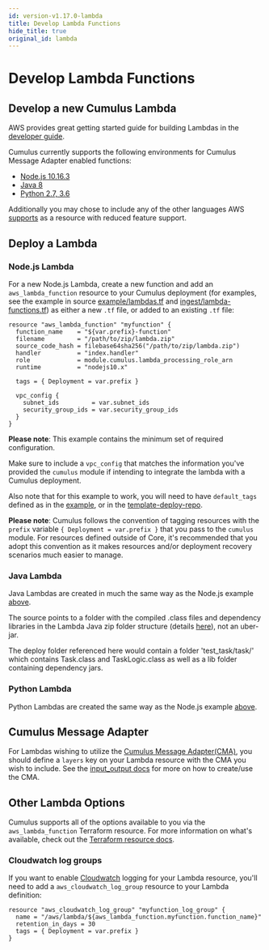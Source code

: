 ```yaml
---
id: version-v1.17.0-lambda
title: Develop Lambda Functions
hide_title: true
original_id: lambda
---
```


# Develop Lambda Functions

## Develop a new Cumulus Lambda

AWS provides great getting started guide for building Lambdas in the [developer guide](https://docs.aws.amazon.com/lambda/latest/dg/getting-started.html).

Cumulus currently supports the following environments for Cumulus Message Adapter enabled functions:

* [Node.js 10.16.3](https://docs.aws.amazon.com/lambda/latest/dg/programming-model.html)
* [Java 8](https://docs.aws.amazon.com/lambda/latest/dg/java-programming-model.html)
* [Python 2.7, 3.6](https://docs.aws.amazon.com/lambda/latest/dg/python-programming-model.html)

Additionally you may chose to include any of the other languages AWS [supports](https://docs.aws.amazon.com/lambda/latest/dg/lambda-runtimes.html) as a resource with reduced feature support.

## Deploy a Lambda

### Node.js Lambda

For a new Node.js Lambda, create a new function and add an `aws_lambda_function` resource to your Cumulus deployment (for examples, see the example in source [example/lambdas.tf](https://github.com/nasa/cumulus/blob/master/example/cumulus-tf/lambdas.tf) and [ingest/lambda-functions.tf](https://github.com/nasa/cumulus/blob/master/tf-modules/ingest/lambda-functions.tf)) as either a new `.tf` file, or added to an existing `.tf` file:

```hcl
resource "aws_lambda_function" "myfunction" {
  function_name    = "${var.prefix}-function"
  filename         = "/path/to/zip/lambda.zip"
  source_code_hash = filebase64sha256("/path/to/zip/lambda.zip")
  handler          = "index.handler"
  role             = module.cumulus.lambda_processing_role_arn
  runtime          = "nodejs10.x"

  tags = { Deployment = var.prefix }

  vpc_config {
    subnet_ids         = var.subnet_ids
    security_group_ids = var.security_group_ids
  }
}
```

**Please note**: This example contains the minimum set of required configuration.

Make sure to include a `vpc_config` that matches the information you've provided the `cumulus` module if intending to integrate the lambda with a Cumulus deployment.

Also note that for this example to work, you will need to have `default_tags` defined as in the [example](https://github.com/nasa/cumulus/blob/master/example/cumulus-tf/main.tf), or in the [template-deploy-repo](https://github.com/nasa/cumulus-template-deploy/blob/master/cumulus-tf/main.tf).

**Please note**: Cumulus follows the convention of tagging resources with the `prefix` variable `{ Deployment = var.prefix }` that you pass to the `cumulus` module.   For resources defined outside of Core, it's recommended that you adopt this convention as it makes resources and/or deployment recovery scenarios much easier to manage.

### Java Lambda

Java Lambdas are created in much the same way as the Node.js example [above](#node.js-lambda).

The source points to a folder with the compiled .class files and dependency libraries in the Lambda Java zip folder structure (details [here](https://docs.aws.amazon.com/lambda/latest/dg/create-deployment-pkg-zip-java.html)), not an uber-jar.

The deploy folder referenced here would contain a folder 'test_task/task/' which contains Task.class and TaskLogic.class as well as a lib folder containing dependency jars.

### Python Lambda

Python Lambdas are created the same way as the Node.js example [above](#node.js-lambda).

## Cumulus Message Adapter

For Lambdas wishing to utilize the [Cumulus Message Adapter(CMA)](cumulus-task-message-flow), you should define a `layers` key on your Lambda resource with the CMA you wish to include. See the [input_output docs](workflows/input_output.md) for more on how to create/use the CMA.

## Other Lambda Options

Cumulus supports all of the options available to you via the `aws_lambda_function` Terraform resource.   For more information on what's available, check out the [Terraform resource docs](https://www.terraform.io/docs/providers/aws/r/lambda_function.html).

### Cloudwatch log groups

If you want to enable [Cloudwatch](https://docs.aws.amazon.com/AmazonCloudWatch/latest/monitoring/index.html) logging for your Lambda resource, you'll need to add a `aws_cloudwatch_log_group` resource to your Lambda definition:

```hcl
resource "aws_cloudwatch_log_group" "myfunction_log_group" {
  name = "/aws/lambda/${aws_lambda_function.myfunction.function_name}"
  retention_in_days = 30
  tags = { Deployment = var.prefix }
}
```
